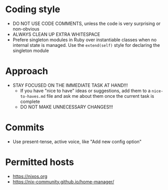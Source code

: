 # Coding style
- DO NOT USE CODE COMMENTS, unless the code is very surprising or non-obvious
- ALWAYS CLEAN UP EXTRA WHITESPACE
- Prefere singleton modules in Ruby over instantiable classes when no internal state is managed. Use the `extend(self)` style for declaring the singleton module

# Approach
- STAY FOCUSED ON THE IMMEDIATE TASK AT HAND!!!
    - If you have "nice to have" ideas or suggestions, add them to a `nice-to-haves.md` file and ask me about them once the current task is complete
    - DO NOT MAKE UNNECESSARY CHANGES!!!

# Commits
- Use present-tense, active voice, like "Add new config option"

# Permitted hosts
- https://nixos.org
- https://nix-community.github.io/home-manager/
